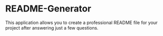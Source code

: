 # README-Generator
This application allows you to create a professional README file for your project after answering just a few questions.
